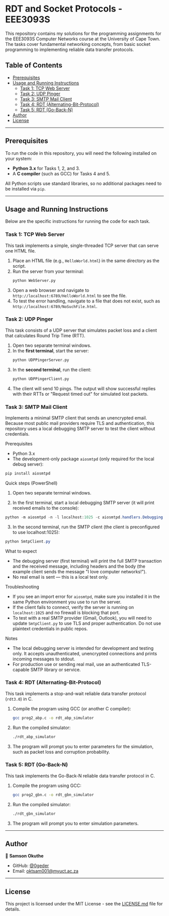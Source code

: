 # RDT and Socket Protocols - EEE3093S

This repository contains my solutions for the programming assignments for the EEE3093S Computer Networks course at the University of Cape Town. The tasks cover fundamental networking concepts, from basic socket programming to implementing reliable data transfer protocols.

## Table of Contents
- [Prerequisites](#prerequisites)
- [Usage and Running Instructions](#usage-and-running-instructions)
  - [Task 1: TCP Web Server](#task-1-tcp-web-server)
  - [Task 2: UDP Pinger](#task-2-udp-pinger)
  - [Task 3: SMTP Mail Client](#task-3-smtp-mail-client)
  - [Task 4: RDT (Alternating-Bit-Protocol)](#task-4-rdt-alternating-bit-protocol)
  - [Task 5: RDT (Go-Back-N)](#task-5-rdt-go-back-n)
- [Author](#author)
- [License](#license)

---

## Prerequisites

To run the code in this repository, you will need the following installed on your system:

- **Python 3.x** for Tasks 1, 2, and 3.
- A **C compiler** (such as GCC) for Tasks 4 and 5.

All Python scripts use standard libraries, so no additional packages need to be installed via `pip`.

---

## Usage and Running Instructions

Below are the specific instructions for running the code for each task.

### Task 1: TCP Web Server

This task implements a simple, single-threaded TCP server that can serve one HTML file.

1.  Place an HTML file (e.g., `HelloWorld.html`) in the same directory as the script.
2.  Run the server from your terminal:
    ```bash
    python WebServer.py
    ```
3.  Open a web browser and navigate to `http://localhost:6789/HelloWorld.html` to see the file.
4.  To test the error handling, navigate to a file that does not exist, such as `http://localhost:6789/NoSuchFile.html`.

### Task 2: UDP Pinger

This task consists of a UDP server that simulates packet loss and a client that calculates Round Trip Time (RTT).

1.  Open two separate terminal windows.
2.  In the **first terminal**, start the server:
    ```bash
    python UDPPingerServer.py
    ```
3.  In the **second terminal**, run the client:
    ```bash
    python UDPPingerClient.py
    ```
4.  The client will send 10 pings. The output will show successful replies with their RTTs or "Request timed out" for simulated lost packets.

### Task 3: SMTP Mail Client

Implements a minimal SMTP client that sends an unencrypted email. Because most public mail providers require TLS and authentication, this repository uses a local debugging SMTP server to test the client without credentials.

Prerequisites

- Python 3.x
- The development-only package `aiosmtpd` (only required for the local debug server):

```powershell
pip install aiosmtpd
```

Quick steps (PowerShell)

1. Open two separate terminal windows.

2. In the first terminal, start a local debugging SMTP server (it will print received emails to the console):

```powershell
python -m aiosmtpd -n -l localhost:1025 -c aiosmtpd.handlers.Debugging
```

3. In the second terminal, run the SMTP client (the client is preconfigured to use localhost:1025):

```powershell
python SmtpClient.py
```

What to expect

- The debugging server (first terminal) will print the full SMTP transaction and the received message, including headers and the body (the example client sends the message "I love computer networks!").
- No real email is sent — this is a local test only.

Troubleshooting

- If you see an import error for `aiosmtpd`, make sure you installed it in the same Python environment you use to run the server.
- If the client fails to connect, verify the server is running on `localhost:1025` and no firewall is blocking that port.
- To test with a real SMTP provider (Gmail, Outlook), you will need to update `SmtpClient.py` to use TLS and proper authentication. Do not use plaintext credentials in public repos.

Notes

- The local debugging server is intended for development and testing only. It accepts unauthenticated, unencrypted connections and prints incoming messages to stdout.
- For production use or sending real mail, use an authenticated TLS-capable SMTP library or service.

### Task 4: RDT (Alternating-Bit-Protocol)

This task implements a stop-and-wait reliable data transfer protocol (`rdt3.0`) in C.

1.  Compile the program using GCC (or another C compiler):
    ```bash
    gcc prog2_abp.c -o rdt_abp_simulator
    ```
2.  Run the compiled simulator:
    ```bash
    ./rdt_abp_simulator
    ```
3.  The program will prompt you to enter parameters for the simulation, such as packet loss and corruption probability.

### Task 5: RDT (Go-Back-N)

This task implements the Go-Back-N reliable data transfer protocol in C.

1.  Compile the program using GCC:
    ```bash
    gcc prog2_gbn.c -o rdt_gbn_simulator
    ```
2.  Run the compiled simulator:
    ```bash
    ./rdt_gbn_simulator
    ```
3.  The program will prompt you to enter simulation parameters.

---

## Author

👤 **Samson Okuthe**

- GitHub: [@0geder](https://github.com/0geder)
- Email: [oktsam001@myuct.ac.za](mailto:oktsam001@myuct.ac.za)

---

## License

This project is licensed under the MIT License - see the [LICENSE.md](LICENSE.md) file for details.